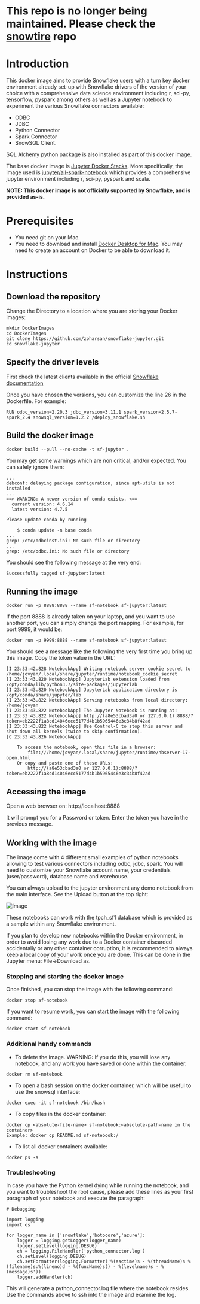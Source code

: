 # This repo is no longer being maintained. Please check the [snowtire](https://github.com/zoharsan/snowtire) repo

# Introduction

This docker image aims to provide Snowflake users with a turn key docker environment already set-up with Snowflake drivers of the version of your choice with a comprehensive data science environment including r, sci-py, tensorflow, pyspark among others as well as a Jupyter notebook to experiment the various Snowflake connectors available: 

- ODBC
- JDBC
- Python Connector
- Spark Connector
- SnowSQL Client.

SQL Alchemy python package is also installed as part of this docker image.

The base docker image is [Jupyter Docker Stacks](https://github.com/jupyter/docker-stacks). More specifically, the image used is [jupyter/all-spark-notebook](https://jupyter-docker-stacks.readthedocs.io/en/latest/using/selecting.html#jupyter-all-spark-notebook) which provides a comprehensive jupyter environment including r, sci-py, pyspark and scala.

**NOTE: This docker image is not officially supported by Snowflake, and is provided as-is.**

# Prerequisites

- You need git on your Mac.
- You need to download and install [Docker Desktop for Mac](https://hub.docker.com/editions/community/docker-ce-desktop-mac). You may need to create an account on Docker to be able to download it.

# Instructions

## Download the repository

Change the Directory to a location where you are storing your Docker images:

```
mkdir DockerImages
cd DockerImages
git clone https://github.com/zoharsan/snowflake-jupyter.git
cd snowflake-jupyter
```
## Specify the driver levels

First check the latest clients available in the official [Snowflake documentation](https://docs.snowflake.net/manuals/release-notes/client-change-log.html#client-changes-by-version)

Once you have chosen the versions, you can customize the line 26 in the Dockerfile. For example:

```
RUN odbc_version=2.20.3 jdbc_version=3.11.1 spark_version=2.5.7-spark_2.4 snowsql_version=1.2.2 /deploy_snowflake.sh
```
## Build the docker image

```
docker build --pull --no-cache -t sf-jupyter .
```
You may get some warnings which are non critical, and/or expected. You can safely ignore them:
```
...
debconf: delaying package configuration, since apt-utils is not installed
...
==> WARNING: A newer version of conda exists. <==
  current version: 4.6.14
  latest version: 4.7.5

Please update conda by running

    $ conda update -n base conda
...
grep: /etc/odbcinst.ini: No such file or directory
...
grep: /etc/odbc.ini: No such file or directory
```

You should see the following message at the very end:
```
Successfully tagged sf-jupyter:latest
```

## Running the image
```
docker run -p 8888:8888 --name sf-notebook sf-jupyter:latest
```
If the port 8888 is already taken on your laptop, and you want to use another port, you can simply change the port mapping. For example, for port 9999, it would be:
```
docker run -p 9999:8888 --name sf-notebook sf-jupyter:latest
```

You should see a message like the following the very first time you bring up this image. Copy the token value in the URL:
```
[I 23:33:42.828 NotebookApp] Writing notebook server cookie secret to /home/jovyan/.local/share/jupyter/runtime/notebook_cookie_secret
[I 23:33:43.820 NotebookApp] JupyterLab extension loaded from /opt/conda/lib/python3.7/site-packages/jupyterlab
[I 23:33:43.820 NotebookApp] JupyterLab application directory is /opt/conda/share/jupyter/lab
[I 23:33:43.822 NotebookApp] Serving notebooks from local directory: /home/jovyan
[I 23:33:43.822 NotebookApp] The Jupyter Notebook is running at:
[I 23:33:43.822 NotebookApp] http://(a8e53cbad3a0 or 127.0.0.1):8888/?token=eb2222f1a8cd14046ecc5177d4b1b5965446e3c34b8f42ad
[I 23:33:43.822 NotebookApp] Use Control-C to stop this server and shut down all kernels (twice to skip confirmation).
[C 23:33:43.826 NotebookApp] 
    
    To access the notebook, open this file in a browser:
        file:///home/jovyan/.local/share/jupyter/runtime/nbserver-17-open.html
    Or copy and paste one of these URLs:
        http://(a8e53cbad3a0 or 127.0.0.1):8888/?token=eb2222f1a8cd14046ecc5177d4b1b5965446e3c34b8f42ad
```

## Accessing the image

Open a web browser on: http://localhost:8888

It will prompt you for a Password or token. Enter the token you have in the previous message.

## Working with the image

The image come with 4 different small examples of python notebooks allowing to test various connectors including odbc, jdbc, spark. You will need to customize your Snowflake account name, your credentials (user/password), database name and warehouse.

You can always upload to the jupyter environment any demo notebook from the main interface. See the Upload button at the top right:

![Image](https://github.com/zoharsan/snowflake-jupyter-extras/blob/master/Notebooks.png)

These notebooks can work with the tpch_sf1 database which is provided as a sample within any Snowflake environment.

If you plan to develop new notebooks within the Docker environment, in order to avoid losing any work due to a Docker container discarded accidentally or any other container corruption, it is recommended to always keep a local copy of your work once you are done. This can be done in the Jupyter menu: File->Download as.

### Stopping and starting the docker image

Once finished, you can stop the image with the following command:
```
docker stop sf-notebook
```
If you want to resume work, you can start the image with the following command:
```
docker start sf-notebook
```

### Additional handy commands

- To delete the image. WARNING: If you do this, you will lose any notebook, and any work you have saved or done within the container.
```
docker rm sf-notebook
```
- To open a bash session on the docker container, which will be useful to use the snowsql interface:
```
docker exec -it sf-notebook /bin/bash
```
- To copy files in the docker container:
```
docker cp <absolute-file-name> sf-notebook:<absolute-path-name in the container>
Example: docker cp README.md sf-notebook:/
```
- To list all docker containers available:
```
docker ps -a
```
### Troubleshooting

In case you have the Python kernel dying while running the notebook, and you want to troubleshoot the root cause, please add these lines as your first paragraph of your notebook and execute the paragraph:
```
# Debugging

import logging
import os
  
for logger_name in ['snowflake','botocore','azure']:
    logger = logging.getLogger(logger_name)
    logger.setLevel(logging.DEBUG)
    ch = logging.FileHandler('python_connector.log')
    ch.setLevel(logging.DEBUG)
    ch.setFormatter(logging.Formatter('%(asctime)s - %(threadName)s %(filename)s:%(lineno)d - %(funcName)s() - %(levelname)s - %(message)s'))
    logger.addHandler(ch)
```
This will generate a python_connector.log file where the notebook resides. Use the commands above to ssh into the image and examine the log.
